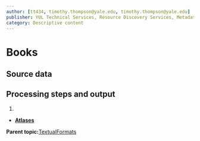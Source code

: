 ```yaml
---
author: [tt434, timothy.thompson@yale.edu, timothy.thompson@yale.edu]
publisher: YUL Technical Services, Resource Discovery Services, Metadata Services Unit
category: Descriptive content
---
```


# Books

## Source data

## Processing steps and output

1.  
-   **[Atlases](../../concepts/supertypes/atlases.md)**  


**Parent topic:**[TextualFormats](../../concepts/supertypes/textualformats.md)

